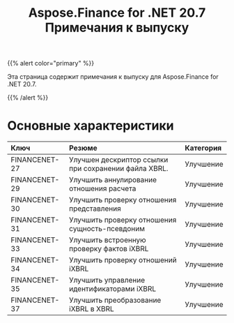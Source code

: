 ﻿---
title: Aspose.Finance for .NET 20.7 Примечания к выпуску
type: docs
weight: 80
url: /ru/net/aspose-finance-for-net-20-7-release-notes/
---
{{% alert color="primary" %}}

Эта страница содержит примечания к выпуску для Aspose.Finance for .NET 20.7.

{{% /alert %}}

# Основные характеристики

|**Ключ**|**Резюме**|**Категория**|
|:- |:- |:- |
|FINANCENET-27|Улучшен дескриптор ссылки при сохранении файла XBRL.|Улучшение|
|FINANCENET-29|Улучшить аннулирование отношения расчета|Улучшение|
|FINANCENET-30|Улучшить проверку отношения представления|Улучшение|
|FINANCENET-31|Улучшить проверку отношения сущность-псевдоним|Улучшение|
|FINANCENET-33|Улучшить встроенную проверку фактов iXBRL|Улучшение|
|FINANCENET-34|Улучшить проверку отношений iXBRL|Улучшение|
|FINANCENET-35|Улучшить управление идентификаторами iXBRL|Улучшение|
|FINANCENET-37|Улучшить преобразование iXBRL в XBRL|Улучшение|
